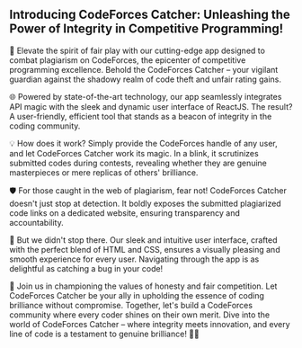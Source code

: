 ## Introducing CodeForces Catcher: Unleashing the Power of Integrity in Competitive Programming!  

🚀 Elevate the spirit of fair play with our cutting-edge app designed to combat plagiarism on CodeForces, the epicenter of competitive programming excellence. Behold the CodeForces Catcher – your vigilant guardian against the shadowy realm of code theft and unfair rating gains.

🌐 Powered by state-of-the-art technology, our app seamlessly integrates API magic with the sleek and dynamic user interface of ReactJS. The result? A user-friendly, efficient tool that stands as a beacon of integrity in the coding community.

💡 How does it work? Simply provide the CodeForces handle of any user, and let CodeForces Catcher work its magic. In a blink, it scrutinizes submitted codes during contests, revealing whether they are genuine masterpieces or mere replicas of others' brilliance. 

🛡️ For those caught in the web of plagiarism, fear not! CodeForces Catcher doesn't just stop at detection. It boldly exposes the submitted plagiarized code links on a dedicated website, ensuring transparency and accountability. 

🎨 But we didn't stop there. Our sleek and intuitive user interface, crafted with the perfect blend of HTML and CSS, ensures a visually pleasing and smooth experience for every user. Navigating through the app is as delightful as catching a bug in your code!

🌟 Join us in championing the values of honesty and fair competition. Let CodeForces Catcher be your ally in upholding the essence of coding brilliance without compromise. Together, let's build a CodeForces community where every coder shines on their own merit.  Dive into the world of CodeForces Catcher – where integrity meets innovation, and every line of code is a testament to genuine brilliance! 🚀✨
